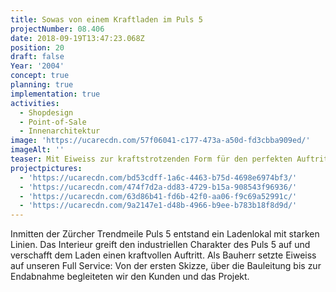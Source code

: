 ```yaml
---
title: Sowas von einem Kraftladen im Puls 5
projectNumber: 08.406
date: 2018-09-19T13:47:23.068Z
position: 20
draft: false
Year: '2004'
concept: true
planning: true
implementation: true
activities:
  - Shopdesign
  - Point-of-Sale
  - Innenarchitektur
image: 'https://ucarecdn.com/57f06041-c177-473a-a50d-fd3cbba909ed/'
imageAlt: ''
teaser: Mit Eiweiss zur kraftstrotzenden Form für den perfekten Auftritt
projectpictures:
  - 'https://ucarecdn.com/bd53cdff-1a6c-4463-b75d-4698e6974bf3/'
  - 'https://ucarecdn.com/474f7d2a-dd83-4729-b15a-908543f96936/'
  - 'https://ucarecdn.com/63d86b41-fd6b-42f0-aa06-f9c69a52991c/'
  - 'https://ucarecdn.com/9a2147e1-d48b-4966-b9ee-b783b18f8d9d/'
---
```

Inmitten der Zürcher Trendmeile Puls 5 entstand ein Ladenlokal mit starken Linien. Das Interieur greift den industriellen Charakter des Puls 5 auf und verschafft dem Laden einen kraftvollen Auftritt. Als Bauherr setzte Eiweiss auf unseren Full Service: Von der ersten Skizze, über die Bauleitung bis zur Endabnahme begleiteten wir den Kunden und das Projekt.
